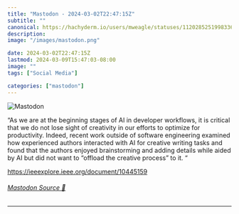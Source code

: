 ```yaml
---
title: "Mastodon - 2024-03-02T22:47:15Z"
subtitle: ""
canonical: https://hachyderm.io/users/mweagle/statuses/112028525199833684
description:
image: "/images/mastodon.png"

date: 2024-03-02T22:47:15Z
lastmod: 2024-03-09T15:47:03-08:00
image: ""
tags: ["Social Media"]

categories: ["mastodon"]
---
```

![Mastodon](/images/mastodon.png)

<p>“As we are at the beginning stages of AI in developer workflows, it is critical that we do not lose sight of creativity in our efforts to optimize for productivity. Indeed, recent work outside of software engineering examined how experienced authors interacted with AI for creative writing tasks and found that the authors enjoyed brainstorming and adding details while aided by AI but did not want to “offload the creative process” to it. “</p><p><a href="https://ieeexplore.ieee.org/document/10445159" target="_blank" rel="nofollow noopener noreferrer" translate="no"><span class="invisible">https://</span><span class="ellipsis">ieeexplore.ieee.org/document/1</span><span class="invisible">0445159</span></a></p>


###### [Mastodon Source 🐘](https://hachyderm.io/@mweagle/112028525199833684)

___
